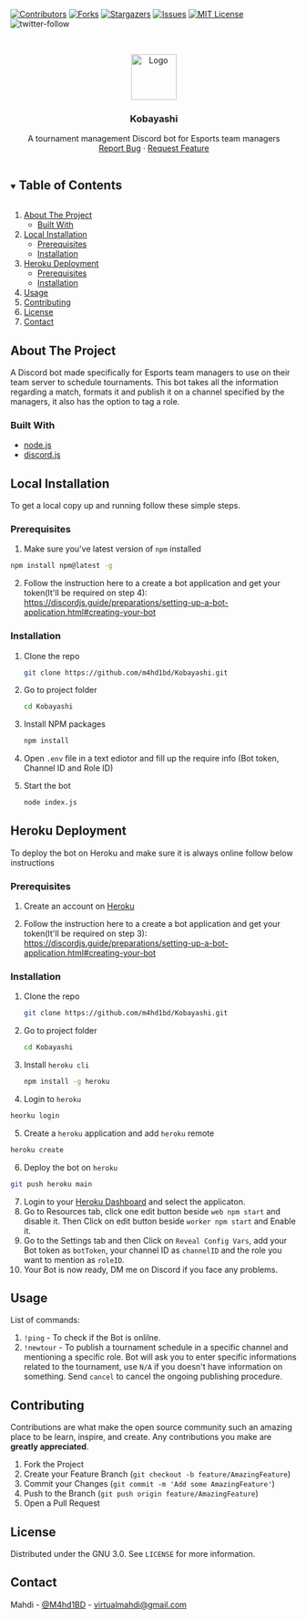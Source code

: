 [![Contributors][contributors-shield]][contributors-url]
[![Forks][forks-shield]][forks-url]
[![Stargazers][stars-shield]][stars-url]
[![Issues][issues-shield]][issues-url]
[![MIT License][license-shield]][license-url]
![twitter-follow]



<!-- PROJECT LOGO -->
<br />
<p align="center">
  <a href="https://github.com/m4hd1bd/Kobayashi">
    <img src="https://static.wikia.nocookie.net/maid-dragon/images/5/52/Kobayashi_5.png/revision/latest?cb=20170315190544" alt="Logo" width="80" height="80">
  </a>

  <h3 align="center">Kobayashi</h3>

  <p align="center">
    A tournament management Discord bot for Esports team managers
    <br />
    <a href="https://github.com/m4hd1bd/Kobayashi/issues">Report Bug</a>
    ·
    <a href="https://github.com/m4hd1bd/Kobayashi/issues">Request Feature</a>
  </p>
</p>



<!-- TABLE OF CONTENTS -->
<details open="open">
  <summary><h2 style="display: inline-block">Table of Contents</h2></summary>
  <ol>
    <li>
      <a href="#about-the-project">About The Project</a>
      <ul>
        <li><a href="#built-with">Built With</a></li>
      </ul>
    </li>
    <li>
      <a href="#local-installation">Local Installation</a>
      <ul>
        <li><a href="#prerequisites">Prerequisites</a></li>
        <li><a href="#installation">Installation</a></li>
      </ul>
    </li>
     <li>
      <a href="#heroku-deployment">Heroku Deployment</a>
      <ul>
        <li><a href="#prerequisites">Prerequisites</a></li>
        <li><a href="#installation">Installation</a></li>
      </ul>
    </li>
    <li><a href="#usage">Usage</a></li>
    <li><a href="#contributing">Contributing</a></li>
    <li><a href="#license">License</a></li>
    <li><a href="#contact">Contact</a></li>
  </ol>
</details>



<!-- ABOUT THE PROJECT -->
## About The Project
A Discord bot made specifically for Esports team managers to use on their team server to schedule tournaments. This bot takes all the information regarding a match, formats it and publish it on a channel specified by the managers, it also has the option to tag a role.



### Built With

* [node.js](https://nodejs.org/)
* [discord.js](https://discord.js.org/#/)



<!-- Local Installation -->
## Local Installation

To get a local copy up and running follow these simple steps.

### Prerequisites

1. Make sure you've latest version of `npm` installed
  ```sh
  npm install npm@latest -g
  ```
2. Follow the instruction here to a create a bot application and get your token(It'll be required on step 4): https://discordjs.guide/preparations/setting-up-a-bot-application.html#creating-your-bot

### Installation

1. Clone the repo
   ```sh
   git clone https://github.com/m4hd1bd/Kobayashi.git
   ```
2. Go to project folder
   ```sh
   cd Kobayashi
   ```
3. Install NPM packages
   ```sh
   npm install
   ```
4. Open `.env` file in a text ediotor and fill up the require info (Bot token, Channel ID and Role ID)

6. Start the bot
   ```sh
   node index.js
   ```

<!-- Heroku Deployment -->
## Heroku Deployment
To deploy the bot on Heroku and make sure it is always online follow below instructions

### Prerequisites

1. Create an account on [Heroku](https://signup.heroku.com/login)

3. Follow the instruction here to a create a bot application and get your token(It'll be required on step 3): https://discordjs.guide/preparations/setting-up-a-bot-application.html#creating-your-bot

### Installation

1. Clone the repo
   ```sh
   git clone https://github.com/m4hd1bd/Kobayashi.git
   ```
2. Go to project folder
   ```sh
   cd Kobayashi
   ```
3. Install `heroku cli`
   ```sh
   npm install -g heroku
   ```
4. Login to `heroku`
```sh
heorku login
```
5. Create a `heroku` application and add `heroku` remote
```sh
heroku create
```
6. Deploy the bot on `heroku`
```sh
git push heroku main
```
7. Login to your [Heroku Dashboard](https://dashboard.heroku.com/) and select the applicaton.
8. Go to Resources tab, click one edit button beside `web npm start` and disable it. Then Click on edit button beside `worker npm start` and Enable it.
9. Go to the Settings tab and then Click on `Reveal Config Vars`, add your Bot token as `botToken`, your channel ID as `channelID` and the role you want to mention as `roleID`.
10. Your Bot is now ready, DM me on Discord if you face any problems.

<!-- USAGE EXAMPLES -->
## Usage

List of commands:
1. `!ping` - To check if the Bot is onlilne.
2. `!newtour` - To publish a tournament schedule in a specific channel and mentioning a specific role. Bot will ask you to enter specific informations related to the tournament, use `N/A`  if you doesn't have information on something. Send `cancel` to cancel the ongoing publishing procedure.



<!-- CONTRIBUTING -->
## Contributing

Contributions are what make the open source community such an amazing place to be learn, inspire, and create. Any contributions you make are **greatly appreciated**.

1. Fork the Project
2. Create your Feature Branch (`git checkout -b feature/AmazingFeature`)
3. Commit your Changes (`git commit -m 'Add some AmazingFeature'`)
4. Push to the Branch (`git push origin feature/AmazingFeature`)
5. Open a Pull Request



<!-- LICENSE -->
## License

Distributed under the GNU 3.0. See `LICENSE` for more information.



<!-- CONTACT -->
## Contact

Mahdi - [@M4hd1BD](https://twitter.com/M4hd1BD) - virtualmahdi@gmail.com





<!-- MARKDOWN LINKS & IMAGES -->
<!-- https://www.markdownguide.org/basic-syntax/#reference-style-links -->
[contributors-shield]: https://img.shields.io/github/contributors/M4hd1BD/Kobayashi.svg?style=for-the-badge
[contributors-url]: https://github.com/M4hd1bd/Kobayashi/graphs/contributors
[forks-shield]: https://img.shields.io/github/forks/M4hd1bd/Kobayashi.svg?style=for-the-badge
[forks-url]: https://github.com/M4hd1bd/Kobayashi/network/members
[stars-shield]: https://img.shields.io/github/stars/M4hd1bd/Kobayashi.svg?style=for-the-badge
[stars-url]: https://github.com/M4hd1bd/Kobayashi/stargazers
[issues-shield]: https://img.shields.io/github/issues/M4hd1bd/Kobayashi.svg?style=for-the-badge
[issues-url]: https://github.com/M4hd1bd/Kobayashi/issues
[license-shield]: https://img.shields.io/github/license/M4hd1bd/Kobayashi.svg?style=for-the-badge
[license-url]: https://github.com/M4hd1bd/Kobayashi/blob/master/LICENSE.txt
[twitter-follow]: https://img.shields.io/twitter/follow/M4hd1bd?color=Blue&style=for-the-badge